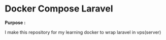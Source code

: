 <h1> Docker Compose Laravel</h1>

<b>Purpose :</b>
 <p>
 I make this repository for my learning docker to wrap laravel in vps(server) 
</p>
